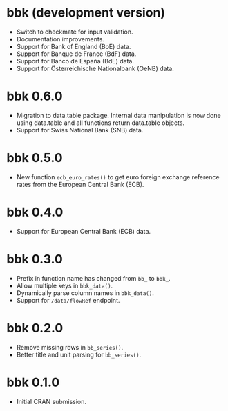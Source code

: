 # bbk (development version)

* Switch to checkmate for input validation.
* Documentation improvements.
* Support for Bank of England (BoE) data.
* Support for Banque de France (BdF) data.
* Support for Banco de España (BdE) data.
* Support for Österreichische Nationalbank (OeNB) data.

# bbk 0.6.0

* Migration to data.table package. Internal data manipulation is now done using
  data.table and all functions return data.table objects.
* Support for Swiss National Bank (SNB) data.

# bbk 0.5.0

* New function `ecb_euro_rates()` to get euro foreign exchange reference rates
  from the European Central Bank (ECB).

# bbk 0.4.0

* Support for European Central Bank (ECB) data.

# bbk 0.3.0

* Prefix in function name has changed from `bb_` to `bbk_`.
* Allow multiple keys in `bbk_data()`.
* Dynamically parse column names in `bbk_data()`.
* Support for `/data/flowRef` endpoint.

# bbk 0.2.0

* Remove missing rows in `bb_series()`.
* Better title and unit parsing for `bb_series()`.

# bbk 0.1.0

* Initial CRAN submission.

